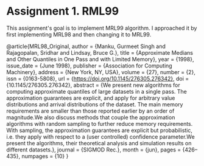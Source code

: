 # Assignment 1. RML99


This assignment's goal is to implement MRL99 algorithm. I approached it by first implementing MRL98 and then changing it to MRL99.


@article{MRL98_Original,
author = {Manku, Gurmeet Singh and Rajagopalan, Sridhar and Lindsay, Bruce G.},
title = {Approximate Medians and Other Quantiles in One Pass and with Limited Memory},
year = {1998},
issue_date = {June 1998},
publisher = {Association for Computing Machinery},
address = {New York, NY, USA},
volume = {27},
number = {2},
issn = {0163-5808},
url = {https://doi.org/10.1145/276305.276342},
doi = {10.1145/276305.276342},
abstract = {We present new algorithms for computing approximate quantiles of large datasets in a single pass. The approximation guarantees are explicit, and apply for arbitrary value distributions and arrival distributions of the dataset. The main memory requirements are smaller than those reported earlier by an order of magnitude.We also discuss methods that couple the approximation algorithms with random sampling to further reduce memory requirements. With sampling, the approximation guarantees are explicit but probabilistic, i.e. they apply with respect to a (user controlled) confidence parameter.We present the algorithms, their theoretical analysis and simulation results on different datasets.},
journal = {SIGMOD Rec.},
month = {jun},
pages = {426–435},
numpages = {10}
}